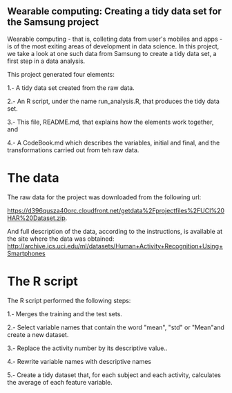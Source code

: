 ## Wearable computing: Creating a tidy data set for the Samsung project 

Wearable computing - that is, colleting data from user's mobiles and apps - is of the most exiting areas of development in data science. In this project, we take a look at one such data from Samsung to create a tidy data set,  a first step in a data analysis.

This project generated four elements:

1.- A tidy data set created from the raw data.

2.- An R script, under the name run_analysis.R, that produces the tidy data set.

3.- This file, README.md, that explains how the elements work together, and

4.- A CodeBook.md which describes the variables, initial and final, and the transformations carried out from teh raw data.

# The data

The raw data for the project was downloaded from the following url:

https://d396qusza40orc.cloudfront.net/getdata%2Fprojectfiles%2FUCI%20HAR%20Dataset.zip.

And full description of the data, according to the instructions, is available at the site where the data was obtained: http://archive.ics.uci.edu/ml/datasets/Human+Activity+Recognition+Using+Smartphones

# The R script 

The R script performed the following steps:

1.- Merges the training and the test sets.

2.- Select variable names that contain the word "mean", "std" or "Mean"and create a new dataset.

3.- Replace the activity number by its descriptive value..

4.- Rewrite variable names with descriptive names

5.- Create a tidy dataset that, for each subject and each activity, calculates the average of each
feature variable.



